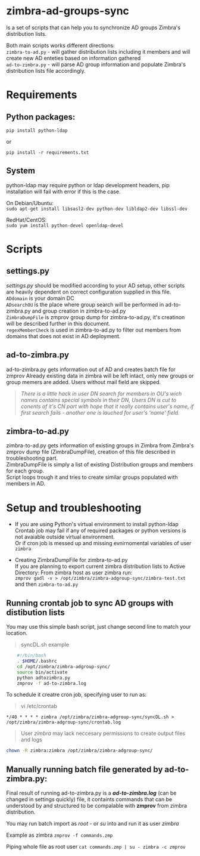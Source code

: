 # zimbra-ad-groups-sync
Is a set of scripts that can help you to synchronize AD groups Zimbra's distribution lists.

Both main scripts works different directions:    
`zimbra-to-ad.py` - will gather distribution lists including it members and will create new AD enteties based on information gathered    
`ad-to-zimbra.py` - will parse AD group information and populate Zimbra's distribution lists file accordingly.

# Requirements
## Python packages:
`pip install python-ldap`

or
	
`pip install -r requirements.txt`

## System
python-ldap may require python or ldap development headers, pip installation will fail with error if this is the case.    
    
On Debian/Ubuntu:    
 `sudo apt-get install libsasl2-dev python-dev libldap2-dev libssl-dev`

RedHat/CentOS:    
`sudo yum install python-devel openldap-devel`   

# Scripts
## settings.py
*settings.py* should be modified according to your AD setup, other scripts are heavily dependent on correct configuration supplied in this file.    
`ADdomain` is your domain DC     
`ADsearchOU` is the place where group search will be performed in ad-to-zimbra.py and group creation in zimbra-to-ad.py    
`ZimbraDumpFile` is zmprov group dump for zimbra-to-ad.py, it's creatinon will be described further in this document.    
`regexMemberCheck` is used in zimbra-to-ad.py to filter out members from domains that does not exist in AD deployment.    
      
## ad-to-zimbra.py    
ad-to-zimbra.py gets information out of AD and creates batch file for zmprov
Already existing data in zimbra will be left intact, only new groups or group memers are added.
Users without mail field are skipped.
    
>*There is a little hack in user DN search for members in OU's wich names contains special symbols in their DN, Users DN is cut to conents of it's CN part with hope that it really contains user's name, if first search fails - another one is lauched for user's 'name' field.*
    
## zimbra-to-ad.py    
zimbra-to-ad.py gets information of existing groups in Zimbra from Zimbra's zmprov dump file (ZimbraDumpFile), creation of this file described in troubleshooting part.    
ZimbraDumpFile is simply a list of existing Distribution groups and members for each group.    
Script loops trough it and tries to create similar groups populated with members in AD.


# Setup and troubleshooting
* If you are using Python's virtual environment to install python-ldap
Crontab job may fail if any of required packages or python versions is not avaiable outside virtual environment.    
Or if cron job is messed up and missing evnirnomental variables of user `zimbra`     
    


* Creating ZimbraDumpFile for zimbra-to-ad.py    
If you are planning to export current zimbra distribution lists to Active Directory:
From zimbra host as user zimbra run:    
`zmprov gadl -v > /opt/zimbra/zimbra-adgroup-sync/zimbra-test.txt`    
and then `zimbra-to-ad.py`

## Running crontab job to sync AD groups with distibution lists   
You may use this simple bash script, just change second line to match your location.    
    
>syncDL.sh example
```bash
    #!/bin/bash
    . $HOME/.bashrc
    cd /opt/zimbra/zimbra-adgroup-sync/
    source bin/activate
    python adtozimbra.py
    zmprov -f ad-to-zimbra.log
```

To schedule it creatre cron job, specifying user to run as:      

>vi /etc/crontab
```
*/40 * * * * zimbra /opt/zimbra/zimbra-adgroup-sync/syncDL.sh > /opt/zimbra/zimbra-adgroup-sync/crontab.log
```


>User *zimbra* may lack neccesary permissions to create output files and logs
```bash
chown -R zimbra:zimbra /opt/zimbra/zimbra-adgroup-sync/
```

## Manually running batch file generated by ad-to-zimbra.py:
 Final result of running ad-to-zimbra.py is a ***ad-to-zimbra.log*** (can be changed in settings quickly) file, it containts commands that can be understood by and structured to be compalable with **zmprov** from zimbra distribution.

You may run batch import as *root* - or *su* into and run it as user *zimbra*

 Example as zimbra
 `zmprov -f commands.zmp`
 
 Piping whole file as root user
 `cat commands.zmp | su - zimbra -c zmprov`